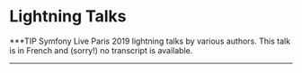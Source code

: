 # Lightning Talks

***TIP
Symfony Live Paris 2019 lightning talks by various authors.
This talk is in French and (sorry!) no transcript is available.
***

